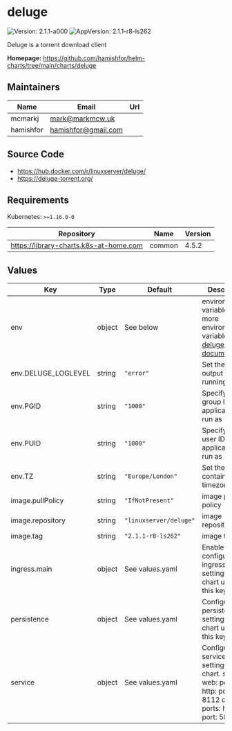 # deluge

![Version: 2.1.1-a000](https://img.shields.io/badge/Version-2.1.1--a000-informational?style=flat-square) ![AppVersion: 2.1.1-r8-ls262](https://img.shields.io/badge/AppVersion-2.1.1--r8--ls262-informational?style=flat-square)

Deluge is a torrent download client

**Homepage:** <https://github.com/hamishfor/helm-charts/tree/main/charts/deluge>

## Maintainers

| Name | Email | Url |
| ---- | ------ | --- |
| mcmarkj | <mark@markmcw.uk> |  |
| hamishfor | <hamishfor@gmail.com> |  |

## Source Code

* <https://hub.docker.com/r/linuxserver/deluge/>
* <https://deluge-torrent.org/>

## Requirements

Kubernetes: `>=1.16.0-0`

| Repository | Name | Version |
|------------|------|---------|
| https://library-charts.k8s-at-home.com | common | 4.5.2 |

## Values

| Key | Type | Default | Description |
|-----|------|---------|-------------|
| env | object | See below | environment variables. See more environment variables in the [deluge documentation](https://github.com/linuxserver/docker-deluge#parameters). |
| env.DELUGE_LOGLEVEL | string | `"error"` | Set the loglevel output when running Deluge |
| env.PGID | string | `"1000"` | Specify the group ID the application will run as |
| env.PUID | string | `"1000"` | Specify the user ID the application will run as |
| env.TZ | string | `"Europe/London"` | Set the container timezone |
| image.pullPolicy | string | `"IfNotPresent"` | image pull policy |
| image.repository | string | `"linuxserver/deluge"` | image repository |
| image.tag | string | `"2.1.1-r8-ls262"` | image tag |
| ingress.main | object | See values.yaml | Enable and configure ingress settings for the chart under this key. |
| persistence | object | See values.yaml | Configure persistence settings for the chart under this key. |
| service | object | See values.yaml | Configures service settings for the chart. service:   web:     ports:       http:         port: 8112   daemon:     ports:       http:         port: 58846 |


